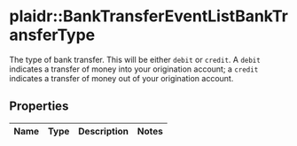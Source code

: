# plaidr::BankTransferEventListBankTransferType

The type of bank transfer. This will be either `debit` or `credit`.  A `debit` indicates a transfer of money into your origination account; a `credit` indicates a transfer of money out of your origination account.

## Properties
Name | Type | Description | Notes
------------ | ------------- | ------------- | -------------


